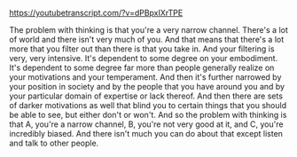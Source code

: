 https://youtubetranscript.com/?v=dPBpxIXrTPE

 The problem with thinking is that you're a very narrow channel. There's a lot of world and there isn't very much of you. And that means that there's a lot more that you filter out than there is that you take in. And your filtering is very, very intensive. It's dependent to some degree on your embodiment. It's dependent to some degree far more than people generally realize on your motivations and your temperament. And then it's further narrowed by your position in society and by the people that you have around you and by your particular domain of expertise or lack thereof. And then there are sets of darker motivations as well that blind you to certain things that you should be able to see, but either don't or won't. And so the problem with thinking is that A, you're a narrow channel, B, you're not very good at it, and C, you're incredibly biased. And there isn't much you can do about that except listen and talk to other people.
